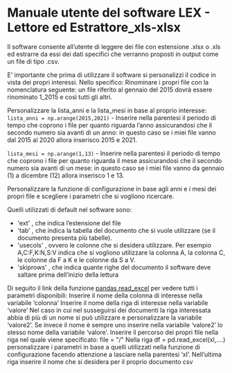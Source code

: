 # Manuale utente del software LEX - Lettore ed Estrattore_xls-xlsx

Il software consente all’utente di leggere dei file con estensione .xlsx o .xls ed estrarre da essi dei dati specifici che verranno proposti in output come un file di tipo .csv.

E’ importante che prima di utilizzare il software si personalizzi il codice in vista dei propri interessi. Nello specifico:
Rinominare i propri file con la nomenclatura seguente: un file riferito al gennaio del 2015 dovrà essere rinominato 1_2015 e così tutti gli altri.

Personalizzare la lista_anni e la lista_mesi in base al proprio interesse: 
`lista_anni = np.arange(2015,2021)` - Inserire nella parentesi il periodo di tempo che coprono i file per quanto riguarda l’anno assicurandosi che il secondo numero sia avanti di un anno: in questo caso se i miei file vanno dal 2015 al 2020 allora inserisco 2015 e 2021.

`lista_mesi = np.arange(1,13)` - Inserire nella parentesi il periodo di tempo che coprono i file per quanto riguarda il mese assicurandosi che il secondo numero sia avanti di un mese: in questo caso se i miei file vanno da gennaio (1) a dicembre (12)  allora inserisco 1 e 13.

Personalizzare la funzione di configurazione in base agli anni e i mesi dei propri file e scegliere i parametri che si vogliono ricercare. 

Quelli utilizzati di default nel software sono:
* 'ext' , che indica l’estensione del file 
* 'tab' , che indica la tabella del documento che si vuole utilizzare (se il documento presenta più tabelle).
* 'usecols' , ovvero le colonne che si desidera utilizzare. Per esempio A,C:F,K:N,S:V indica che si vogliono utilizzare la colonna A, la colonna C, le colonne da F a K e le colonne da S a V.
* 'skiprows' , che indica quante righe del documento il software deve saltare prima dell’inizio della lettura

Di seguito il link della funzione [pandas read_excel](https://pandas.pydata.org/pandas-docs/stable/reference/api/pandas.read_excel.html ) per vedere tutti i parametri      disponibili: 
Inserire il nome della colonna di interesse nella variabile ‘colonna’
Inserire il nome della riga di interesse nella variabile ‘valore’
Nel caso in cui nel susseguirsi dei documenti la riga interessata abbia di più di un nome si può utilizzare e personalizzare la variabile ‘valore2’. Se invece il nome è sempre uno inserire nella variabile ‘valore2’ lo stesso nome della variabile ‘valore’.
Inserire il percorso dei propri file nella riga nel quale viene specificato:  file = "/"
Nella riga df = pd.read_excel(xl,....) personalizzare i parametri in base a quelli utilizzati nella funzione di configurazione facendo attenzione a lasciare nella parentesi ‘xl’.
Nell’ultima riga inserire il nome che si desidera per il proprio documento csv


